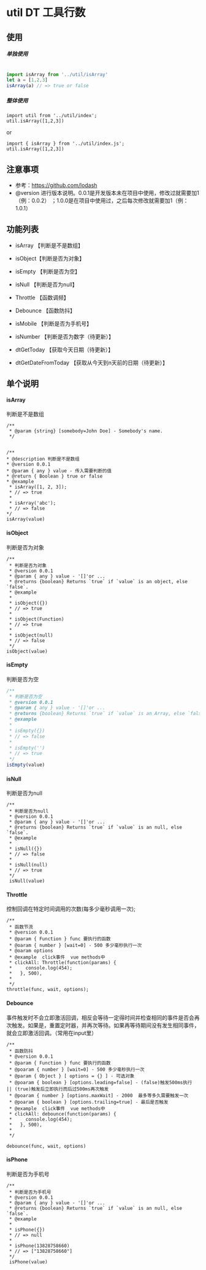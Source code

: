 util
DT 工具行数
=========================
## 使用

##### 单独使用
```js

import isArray from '../util/isArray'
let a = [1,2,3]
isArray(a) // => true or false

```

##### 整体使用

```
import util from '../util/index';
util.isArray([1,2,3])
```
or

```
import { isArray } from '../util/index.js';
util.isArray([1,2,3])
```



## 注意事项
- 参考：https://github.com/lodash
- @version 进行版本说明。0.0.1是开发版本未在项目中使用，修改过就需要加1（例：0.0.2）   ；1.0.0是在项目中使用过，之后每次修改就需要加1（例：1.0.1）



## 功能列表
- isArray 【判断是不是数组】
- isObject【判断是否为对象】
- isEmpty 【判断是否为空】
- isNull 【判断是否为null】
- Throttle 【函数调频】
- Debounce 【函数防抖】
- isMobile 【判断是否为手机号】

- isNumber 【判断是否为数字（待更新）】

- dtGetToday 【获取今天日期（待更新）】
- dtGetDateFromToday 【获取从今天到n天前的日期（待更新）】




## 单个说明

#### isArray
判断是不是数组
```
/**
 * @param {string} [somebody=John Doe] - Somebody's name.
 */


/**
* @description 判断是不是数组
* @version 0.0.1
* @param { any } value - 传入需要判断的值
* @return { Boolean } true or false
* @example
 * isArray([1, 2, 3]);
 * // => true
 * 
 * isArray('abc');
 * // => false
*/
isArray(value)
```
#### isObject
判断是否为对象
```
/**
 * 判断是否为对象
 * @version 0.0.1
 * @param { any } value - '[]'or ...
 * @returns {boolean} Returns `true` if `value` is an object, else `false`.
 * @example
 *
 * isObject({})
 * // => true
 *
 * isObject(Function)
 * // => true
 *
 * isObject(null)
 * // => false
 */
isObject(value)
```
#### isEmpty
判断是否为空 
```js
/**
 * 判断是否为空 
 * @version 0.0.1
 * @param { any } value - '[]'or ...
 * @returns {boolean} Returns `true` if `value` is an Array, else `false`.
 * @example
 *
 * isEmpty({})
 * // => false
 *
 * isEmpty('')
 * // => true
 */
isEmpty(value)
```
#### isNull
判断是否为null 
```
/**
 * 判断是否为null
 * @version 0.0.1
 * @param { any } value - '[]'or ...
 * @returns {boolean} Returns `true` if `value` is an null, else `false`.
 * @example
 *
 * isNull({})
 * // => false
 *
 * isNull(null)
 * // => true
 */
 isNull(value)
```
#### Throttle
控制回调在特定时间调用的次数(每多少毫秒调用一次);
```
/**
 * 函数节流
 * @version 0.0.1
 * @param { Function } func 要执行的函数
 * @oaram { number } [wait=0] - 500 多少毫秒执行一次
 * @oaram options 
 * @example  click事件  vue methods中
 * clickAll: Throttle(function(params) {
 *     console.log(454);
 *   }, 500),
 *
 */
throttle(func, wait, options);
```


#### Debounce
事件触发时不会立即激活回调，相反会等待一定得时间并检查相同的事件是否会再次触发。如果是，重置定时器，并再次等待。如果再等待期间没有发生相同事件，就会立即激活回调。（常用在input里）
```
/**
 * 函数防抖
 * @version 0.0.1
 * @param { Function } func 要执行的函数
 * @poaram { number } [wait=0] - 500 多少毫秒执行一次
 * @param { Object } [ options = {} ] - 可选对象
 * @poaram { boolean } [options.leading=false] - (false)触发500ms执行 || (true)触发后立即执行而后过500ms再次触发
 * @poaram { number } [options.maxWait] - 2000  最多等多久需要触发一次
 * @poaram { boolean } [options.trailing=true] - 最后是否触发
 * @example  click事件  vue methods中
 * clickAll: debounce(function(params) {
 *     console.log(454);
 *   }, 500),
 *
 */

debounce(func, wait, options)
```
#### isPhone
判断是否为手机号 
```
/**
 * 判断是否为手机号
 * @version 0.0.1
 * @param { any } value - '[]'or ...
 * @returns {boolean} Returns `true` if `value` is an null, else `false`.
 * @example
 *
 * isPhone({})
 * // => null
 *
 * isPhone(13828758660)
 * // => ["13828758660"]
 */
 isPhone(value)
```
